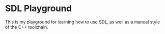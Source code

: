 # SDL Playground

This is my playground for learning how to use SDL, as well as a manual style of the C++ toolchain.